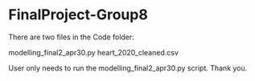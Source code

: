# FinalProject-Group8
There are two files in the Code folder:

modelling_final2_apr30.py
heart_2020_cleaned.csv

User only needs to run the modelling_final2_apr30.py script. Thank you.
